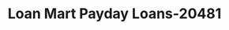---
f_zip-code: 80113
f_state-code: CO
title: Loan Mart Payday Loans-20481
f_phone: 720-833-0155
f_city-only: Englewood
f_address: 3531 S Logan Street Ste H Englewood
f_location-unique-id: '20481'
slug: loan-mart-payday-loans-20481
updated-on: '2024-05-30T13:46:58.046Z'
created-on: '2024-05-30T13:36:59.803Z'
published-on: '2024-05-30T13:54:32.469Z'
f_city-state: cms/city/englewood-co.md
f_company: cms/company/loan-mart-payday-loans.md
f_state: cms/state/colorado.md
layout: '[payday-loan].html'
tags: payday-loan
---